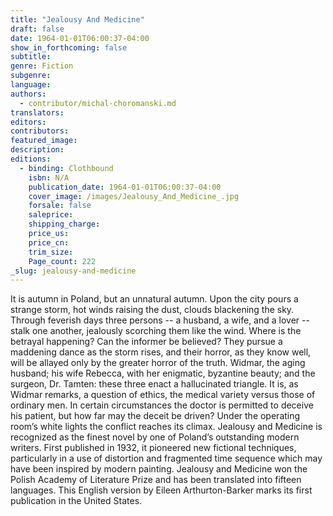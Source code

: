 ```yaml
---
title: "Jealousy And Medicine"
draft: false
date: 1964-01-01T06:00:37-04:00
show_in_forthcoming: false
subtitle:
genre: Fiction
subgenre:
language:
authors:
  - contributor/michal-choromanski.md
translators:
editors:
contributors:
featured_image:
description:
editions:
  - binding: Clothbound
    isbn: N/A
    publication_date: 1964-01-01T06:00:37-04:00
    cover_image: /images/Jealousy_And_Medicine_.jpg
    forsale: false
    saleprice:
    shipping_charge:
    price_us:
    price_cn:
    trim_size:
    Page_count: 222
_slug: jealousy-and-medicine
---
```


It is autumn in Poland, but an unnatural autumn. Upon the city pours a strange storm, hot winds raising the dust, clouds blackening the sky. Through feverish days three persons -- a husband, a wife, and a lover -- stalk one another, jealously scorching them like the wind. Where is the betrayal happening? Can the informer be believed? They pursue a maddening dance as the storm rises, and their horror, as they know well, will be allayed only by the greater horror of the truth. Widmar, the aging husband; his wife Rebecca, with her enigmatic, byzantine beauty; and the surgeon, Dr. Tamten: these three enact a hallucinated triangle. It is, as Widmar remarks, a question of ethics, the medical variety versus those of ordinary men. In certain circumstances the doctor is permitted to deceive his patient, but how far may the deceit be driven? Under the operating room’s white lights the conflict reaches its climax. Jealousy and Medicine is recognized as the finest novel by one of Poland’s outstanding modern writers. First published in 1932, it pioneered new fictional techniques, particularly in a use of distortion and fragmented time sequence which may have been inspired by modern painting. Jealousy and Medicine won the Polish Academy of Literature Prize and has been translated into fifteen languages. This English version by Eileen Arthurton-Barker marks its first publication in the United States.

